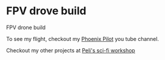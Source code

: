 # FPV drove build
FPV drone build 


To see my flight, checkout my [Phoenix Pilot](https://www.youtube.com/@PhoenixPilot7958) you tube channel.   

Checkout my other projects at [Peli's sci-fi workshop](https://driter7958.github.io/Peli_sci-fi_workshop/)
